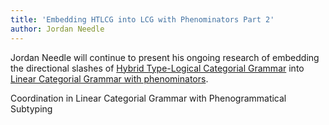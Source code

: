 ```yaml
---
title: 'Embedding HTLCG into LCG with Phenominators Part 2'
author: Jordan Needle
---
```


Jordan Needle will continue to present his ongoing research of
embedding the directional slashes of [Hybrid Type-Logical Categorial
Grammar][1] into [Linear Categorial Grammar with phenominators][2].

[1]:
https://www.asc.ohio-state.edu/levine.1/publications/KL_Pseudogapping-LI-version.pdf
"Pseudogapping as pseudo-VP ellipsis"

[2]:
http://www.u.tsukuba.ac.jp/~kubota.yusuke.fn/cg2015-proceedings.pdf#page=165
Coordination in Linear Categorial Grammar with Phenogrammatical Subtyping
